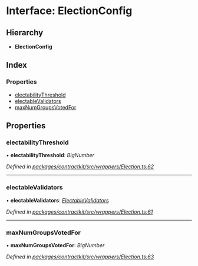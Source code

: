 # Interface: ElectionConfig

## Hierarchy

* **ElectionConfig**

## Index

### Properties

* [electabilityThreshold](_wrappers_election_.electionconfig.md#electabilitythreshold)
* [electableValidators](_wrappers_election_.electionconfig.md#electablevalidators)
* [maxNumGroupsVotedFor](_wrappers_election_.electionconfig.md#maxnumgroupsvotedfor)

## Properties

###  electabilityThreshold

• **electabilityThreshold**: *BigNumber*

*Defined in [packages/contractkit/src/wrappers/Election.ts:62](https://github.com/celo-org/celo-monorepo/blob/master/packages/contractkit/src/wrappers/Election.ts#L62)*

___

###  electableValidators

• **electableValidators**: *[ElectableValidators](_wrappers_election_.electablevalidators.md)*

*Defined in [packages/contractkit/src/wrappers/Election.ts:61](https://github.com/celo-org/celo-monorepo/blob/master/packages/contractkit/src/wrappers/Election.ts#L61)*

___

###  maxNumGroupsVotedFor

• **maxNumGroupsVotedFor**: *BigNumber*

*Defined in [packages/contractkit/src/wrappers/Election.ts:63](https://github.com/celo-org/celo-monorepo/blob/master/packages/contractkit/src/wrappers/Election.ts#L63)*
